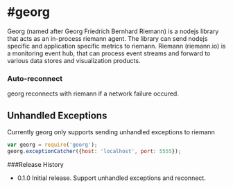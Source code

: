 #georg
=========

Georg (named after Georg Friedrich Bernhard Riemann) is a nodejs library that acts as an in-process riemann agent.
The library can send nodejs specific and application specific metrics to riemann.
Riemann (riemann.io) is a monitoring event hub, that can process event streams and forward to various data stores and visualization products.


### Auto-reconnect ###
georg reconnects with riemann if a network failure occured.

## Unhandled Exceptions ##

Currently georg only supports sending unhandled exceptions to riemann

```javascript
var georg = require('georg');
georg.exceptionCatcher({host: 'localhost', port: 5555});
```


###Release History

* 0.1.0 Initial release. Support unhandled exceptions and reconnect.
